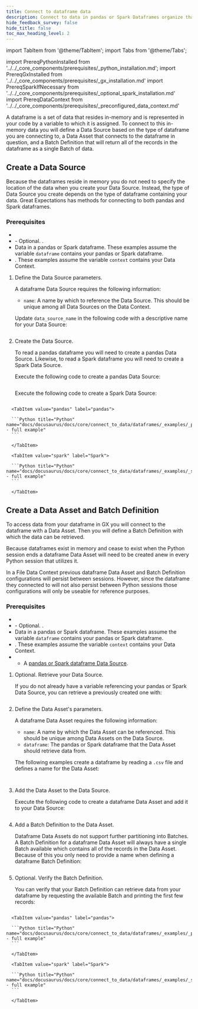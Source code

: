 ```yaml
---
title: Connect to dataframe data
description: Connect to data in pandas or Spark Dataframes organize that data into Batches for retrieval and validation.
hide_feedback_survey: false
hide_title: false
toc_max_heading_level: 2
---
```


import TabItem from '@theme/TabItem';
import Tabs from '@theme/Tabs';

import PrereqPythonInstalled from '../../_core_components/prerequisites/_python_installation.md';
import PrereqGxInstalled from '../../_core_components/prerequisites/_gx_installation.md'
import PrereqSparkIfNecessary from '../../_core_components/prerequisites/_optional_spark_installation.md'
import PrereqDataContext from '../../_core_components/prerequisites/_preconfigured_data_context.md'

A dataframe is a set of data that resides in-memory and is represented in your code by a variable to which it is assigned.  To connect to this in-memory data you will define a Data Source based on the type of dataframe you are connecting to, a Data Asset that connects to the dataframe in question, and a Batch Definition that will return all of the records in the dataframe as a single Batch of data.

## Create a Data Source

Because the dataframes reside in memory you do not need to specify the location of the data when you create your Data Source.  Instead, the type of Data Source you create depends on the type of dataframe containing your data. Great Expectations has methods for connecting to both pandas and Spark dataframes.  

### Prerequisites

- <PrereqPythonInstalled/>
- <PrereqGxInstalled/>
  - Optional. <PrereqSparkIfNecessary/>.
- Data in a pandas or Spark dataframe.  These examples assume the variable `dataframe` contains your pandas or Spark dataframe.
- <PrereqDataContext/>.  These examples assume the variable `context` contains your Data Context.

<Tabs>

<TabItem value="procedure" label="Procedure">

1. Define the Data Source parameters.

   A dataframe Data Source requires the following information:

   - `name`: A name by which to reference the Data Source.  This should be unique among all Data Sources on the Data Context.

   Update `data_source_name` in the following code with a descriptive name for your Data Source:

   ```python title="Python" name="docs/docusaurus/docs/core/connect_to_data/dataframes/_examples/_spark_df_data_source.py - define Data Source parameters"
   ```

2. Create the Data Source.

   To read a pandas dataframe you will need to create a pandas Data Source.  Likewise, to read a Spark dataframe you will need to create a Spark Data Source.

   <Tabs queryString="execution_engine" groupId="execution_engine" defaultValue='pandas'>

      <TabItem value="pandas" label="pandas">

      Execute the following code to create a pandas Data Source:

      ```Python title="Python" name="docs/docusaurus/docs/core/connect_to_data/dataframes/_examples/_pandas_df_data_source.py - create Data Source"
      ```

      </TabItem>

      <TabItem value="spark" label="Spark">

      Execute the following code to create a Spark Data Source:

      ```Python title="Python" name="docs/docusaurus/docs/core/connect_to_data/dataframes/_examples/_spark_df_data_source.py - create Data Source"
      ```

      </TabItem>

   </Tabs>

</TabItem>

<TabItem value="sample_code" label="Sample code">

   <Tabs queryString="execution_engine" groupId="execution_engine" defaultValue='pandas'>

      <TabItem value="pandas" label="pandas">

      ```Python title="Python" name="docs/docusaurus/docs/core/connect_to_data/dataframes/_examples/_pandas_df_data_source.py - full example"
      ```

      </TabItem>

      <TabItem value="spark" label="Spark">

      ```Python title="Python" name="docs/docusaurus/docs/core/connect_to_data/dataframes/_examples/_spark_df_data_source.py - full example"
      ```

      </TabItem>

   </Tabs>

</TabItem>

</Tabs>

## Create a Data Asset and Batch Definition

To access data from your dataframe in GX you will connect to the dataframe with a Data Asset.  Then you will define a Batch Definition with which the data can be retrieved.

Because dataframes exist in memory and cease to exist when the Python session ends a dataframe Data Asset will need to be created anew in every Python session that utilizes it.

In a File Data Context previous dataframe Data Asset and Batch Definition configurations will persist between sessions.  However, since the dataframe they connected to will not also persist between Python sessions those configurations will only be useable for reference purposes.  

### Prerequisites

- <PrereqPythonInstalled/>
- <PrereqGxInstalled/>
  - Optional. <PrereqSparkIfNecessary/>.
- Data in a pandas or Spark dataframe.  These examples assume the variable `dataframe` contains your pandas or Spark dataframe.
- <PrereqDataContext/>.  These examples assume the variable `context` contains your Data Context.
- - A [pandas or Spark dataframe Data Source](#create-a-data-source).

<Tabs>

<TabItem value="procedure" label="Procedure">

1. Optional. Retrieve your Data Source.

   If you do not already have a variable referencing your pandas or Spark Data Source, you can retrieve a previously created one with:

   ```python title="Python" name="docs/docusaurus/docs/core/connect_to_data/dataframes/_examples/_spark_df_data_asset.py - retrieve Data Source"
   ```

2. Define the Data Asset's parameters.

   A dataframe Data Asset requires the following information:

   - `name`: A name by which the Data Asset can be referenced.  This should be unique among Data Assets on the Data Source.
   - `dataframe`: The pandas or Spark dataframe that the Data Asset should retrieve data from.

   The following examples create a dataframe by reading a `.csv` file and defines a name for the Data Asset:

   <Tabs queryString="execution_engine" groupId="execution_engine" defaultValue='pandas'>

      <TabItem value="pandas" label="pandas">

      ```Python title="Python" name="docs/docusaurus/docs/core/connect_to_data/dataframes/_examples/_pandas_df_data_asset.py - define Data Asset parameters"
      ```

      </TabItem>

      <TabItem value="spark" label="Spark">

      ```Python title="Python" name="docs/docusaurus/docs/core/connect_to_data/dataframes/_examples/_spark_df_data_asset.py - define Data Asset parameters"
      ```

      </TabItem>

   </Tabs>

3. Add the Data Asset to the Data Source.

   Execute the following code to create a dataframe Data Asset and add it to your Data Source:

   ```python title="Python" name="docs/docusaurus/docs/core/connect_to_data/dataframes/_examples/_spark_df_data_asset.py - create Data Asset"
   ```

4. Add a Batch Definition to the Data Asset.

   Dataframe Data Assets do not support further partitioning into Batches.  A Batch Definition for a dataframe Data Asset will always have a single Batch available which contains all of the records in the Data Asset.  Because of this you only need to provide a name when defining a dataframe Batch Definition:

   ```python title="Python" name="docs/docusaurus/docs/core/connect_to_data/dataframes/_examples/_pandas_df_data_asset.py - add Batch Definition"
   ```

5. Optional. Verify the Batch Definition.

   You can verify that your Batch Definition can retrieve data from your dataframe by requesting the available Batch and printing the first few records:

   ```python title="Python" name="docs/docusaurus/docs/core/connect_to_data/dataframes/_examples/_spark_df_data_asset.py - verify Batch Definition"
   ```

</TabItem>

<TabItem value="sample_code" label="Sample code">

   <Tabs queryString="execution_engine" groupId="execution_engine" defaultValue='pandas'>

      <TabItem value="pandas" label="pandas">

      ```Python title="Python" name="docs/docusaurus/docs/core/connect_to_data/dataframes/_examples/_pandas_df_data_asset.py - full example"
      ```

      </TabItem>

      <TabItem value="spark" label="Spark">

      ```Python title="Python" name="docs/docusaurus/docs/core/connect_to_data/dataframes/_examples/_spark_df_data_asset.py - full example"
      ```

      </TabItem>

   </Tabs>

</TabItem>

</Tabs>
